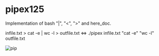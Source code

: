 # pipex125
Implementation of bash "|", "<", ">" and here_doc.

infile.txt > cat -e | wc -l > outfile.txt <=> ./pipex infile.txt "cat -e" "wc -l" outfile.txt

![pip](https://user-images.githubusercontent.com/79480996/165455842-ddbb757f-bbaf-47aa-8594-f6caa9e3eb8a.png)
